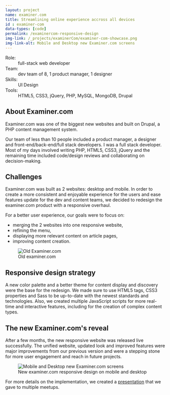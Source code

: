 ```yaml
---
layout: project
name: examiner.com
title: Streamlining online experience accross all devices
id : examiner-com
data-types: [code]
permalink: /examinercom-responsive-design
img-link: /_projects/examinerCom/examiner-com-showcase.png
img-link-alt: Mobile and Desktop new Examiner.com screens
---
```


<div id="context" class="float-right">
	<dl>
		<dt>Role:</dt><dd>full-stack web developer</dd>
		<dt>Team:</dt><dd>dev team of 8, 1 product manager, 1 designer</dd>
		<dt>Skills:</dt><dd>UI Design</dd>
		<dt>Tools:</dt><dd>HTML5, CSS3, jQuery, PHP, MySQL, MongoDB, Drupal</dd>
	</dl>
</div>

<section>
	<h2>About Examiner.com</h2>
	<p>Examiner.com was one of the biggest new websites and built on Drupal, a PHP content management system.</p>
	<p>Our team of less than 10 people included a product manager, a designer and front-end/back-end/full stack developers. I was a full stack developer. Most of my days involved writing PHP, HTML5, CSS3, jQuery and the remaining time included code/design reviews and collaborating on decision-making.</p>
</section>

<section>
	<h2>Challenges</h2>
		<div class="float-left">
			<p>Examiner.com was built as 2 websites: desktop and mobile. In order to create a more consistent and enjoyable experience for the users and ease features update for the dev and content teams, we decided to redesign the examiner.com product with a responsive overhaul.</p>
			<p>For a better user experience, our goals were to focus on:</p>
			<ul>
				<li>merging the 2 websites into one responsive website,</li>
				<li>refining the menu,</li>
				<li>displaying more relevant content on article pages,</li>
				<li>improving content creation.</li>
			</ul>
		</div>	
		<figure class="float-right">
			<img src="{{ site.github.url }}/_projects/examinerCom/examinercom-old-desktop.png" alt="Old Examiner.com"/>
			<figcaption>Old examiner.com</figcaption>
		</figure>
</section>

<section>
	<h2>Responsive design strategy</h2>
	<p>A new color palette and a better theme for content display and discovery were the base for the redesign. We made sure to use HTML5 tags, CSS3 properties and Sass to be up-to-date with the newest standards and technologies. Also, we created multiple JavaScript scripts for more real-time and interactive features, including for the creation of complex content types.</p>
</section>

<section>
	<h2>The new Examiner.com's reveal</h2>
	<p>After a few months, the new responsive website was released live successfully. The unified website, updated look and improved features were major improvements from our previous version and were a stepping stone for more user engagement and reach in future projects.</p>
	<figure class="whole">
		<img src="{{ site.github.url }}/_projects/examinerCom/examinercom-new-mobile-desktop.png" alt="Mobile and Desktop new Examiner.com screens"/>
		<figcaption>New  examiner.com responsive design on mobile and desktop</figcaption>
	</figure>
	<p>For more details on the implementation, we created a <a href="https://docs.google.com/presentation/d/1VrXNpOYPJ0Qdvng4xOEzVc0XvdHWAh7rOUkSersUVfM/edit?usp=sharing">presentation</a> that we gave to multiple meetups.</p>
</section>
